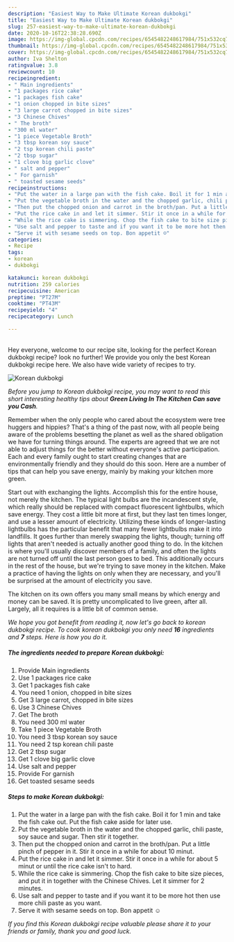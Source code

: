 ```yaml
---
description: "Easiest Way to Make Ultimate Korean dukbokgi"
title: "Easiest Way to Make Ultimate Korean dukbokgi"
slug: 257-easiest-way-to-make-ultimate-korean-dukbokgi
date: 2020-10-16T22:38:28.690Z
image: https://img-global.cpcdn.com/recipes/6545482248617984/751x532cq70/korean-dukbokgi-recipe-main-photo.jpg
thumbnail: https://img-global.cpcdn.com/recipes/6545482248617984/751x532cq70/korean-dukbokgi-recipe-main-photo.jpg
cover: https://img-global.cpcdn.com/recipes/6545482248617984/751x532cq70/korean-dukbokgi-recipe-main-photo.jpg
author: Iva Shelton
ratingvalue: 3.8
reviewcount: 10
recipeingredient:
- " Main ingredients"
- "1 packages rice cake"
- "1 packages fish cake"
- "1 onion chopped in bite sizes"
- "3 large carrot chopped in bite sizes"
- "3 Chinese Chives"
- " The broth"
- "300 ml water"
- "1 piece Vegetable Broth"
- "3 tbsp korean soy sauce"
- "2 tsp korean chili paste"
- "2 tbsp sugar"
- "1 clove big garlic clove"
- " salt and pepper"
- " For garnish"
- " toasted sesame seeds"
recipeinstructions:
- "Put the water in a large pan with the fish cake. Boil it for 1 min and take the fish cake out. Put the fish cake aside for later use."
- "Put the vegetable broth in the water and the chopped garlic, chili paste, soy sauce and sugar. Then stir it together."
- "Then put the chopped onion and carrot in the broth/pan. Put a little pinch of pepper in it. Stir it once in a while for about 10 minut."
- "Put the rice cake in and let it simmer. Stir it once in a while for about 5 minut or until the rice cake isn&#39;t to hard."
- "While the rice cake is simmering. Chop the fish cake to bite size pieces, and put it in together with the Chinese Chives. Let it simmer for 2 minutes."
- "Use salt and pepper to taste and if you want it to be more hot then use more chili paste as you want."
- "Serve it with sesame seeds on top. Bon appetit ☺"
categories:
- Recipe
tags:
- korean
- dukbokgi

katakunci: korean dukbokgi 
nutrition: 259 calories
recipecuisine: American
preptime: "PT27M"
cooktime: "PT43M"
recipeyield: "4"
recipecategory: Lunch

---
```

<br>
Hey everyone, welcome to our recipe site, looking for the perfect Korean dukbokgi recipe? look no further! We provide you only the best Korean dukbokgi recipe here. We also have wide variety of recipes to try.
<br>


![Korean dukbokgi](https://img-global.cpcdn.com/recipes/6545482248617984/751x532cq70/korean-dukbokgi-recipe-main-photo.jpg)

<i>Before you jump to Korean dukbokgi recipe, you may want to read this short interesting healthy tips about 
<strong>Green Living In The Kitchen Can save you Cash</strong>.</i>
</br>

Remember when the only people who cared about the ecosystem were tree huggers and hippies? That's a thing of the past now, with all people being aware of the problems besetting the planet as well as the shared obligation we have for turning things around. The experts are agreed that we are not able to adjust things for the better without everyone's active participation. Each and every family ought to start creating changes that are environmentally friendly and they should do this soon. Here are a number of tips that can help you save energy, mainly by making your kitchen more green.

Start out with exchanging the lights. Accomplish this for the entire house, not merely the kitchen. The typical light bulbs are the incandescent style, which really should be replaced with compact fluorescent lightbulbs, which save energy. They cost a little bit more at first, but they last ten times longer, and use a lesser amount of electricity. Utilizing these kinds of longer-lasting lightbulbs has the particular benefit that many fewer lightbulbs make it into landfills. It goes further than merely swapping the lights, though; turning off lights that aren't needed is actually another good thing to do. In the kitchen is where you'll usually discover members of a family, and often the lights are not turned off until the last person goes to bed. This additionally occurs in the rest of the house, but we're trying to save money in the kitchen. Make a practice of having the lights on only when they are necessary, and you'll be surprised at the amount of electricity you save.

The kitchen on its own offers you many small means by which energy and money can be saved. It is pretty uncomplicated to live green, after all. Largely, all it requires is a little bit of common sense.


<i>We hope you got benefit from reading it, now let's go back to korean dukbokgi recipe. To cook korean dukbokgi you only need <strong>16</strong> ingredients and <strong>7</strong> steps. Here is how you do it.
</i>

##### The ingredients needed to prepare Korean dukbokgi:

1. Provide  Main ingredients
1. Use 1 packages rice cake
1. Get 1 packages fish cake
1. You need 1 onion, chopped in bite sizes
1. Get 3 large carrot, chopped in bite sizes
1. Use 3 Chinese Chives
1. Get  The broth
1. You need 300 ml water
1. Take 1 piece Vegetable Broth
1. You need 3 tbsp korean soy sauce
1. You need 2 tsp korean chili paste
1. Get 2 tbsp sugar
1. Get 1 clove big garlic clove
1. Use  salt and pepper
1. Provide  For garnish
1. Get  toasted sesame seeds


##### Steps to make Korean dukbokgi:

1. Put the water in a large pan with the fish cake. Boil it for 1 min and take the fish cake out. Put the fish cake aside for later use.
1. Put the vegetable broth in the water and the chopped garlic, chili paste, soy sauce and sugar. Then stir it together.
1. Then put the chopped onion and carrot in the broth/pan. Put a little pinch of pepper in it. Stir it once in a while for about 10 minut.
1. Put the rice cake in and let it simmer. Stir it once in a while for about 5 minut or until the rice cake isn&#39;t to hard.
1. While the rice cake is simmering. Chop the fish cake to bite size pieces, and put it in together with the Chinese Chives. Let it simmer for 2 minutes.
1. Use salt and pepper to taste and if you want it to be more hot then use more chili paste as you want.
1. Serve it with sesame seeds on top. Bon appetit ☺


<i>If you find this Korean dukbokgi recipe valuable please share it to your friends or family, thank you and good luck.</i>
